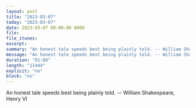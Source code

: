 ```yaml
---
layout: post
title: "2023-03-07"
today: "2023-03-07"
date: 2023-03-07 00:00:00 0000
file:
file_itunes:
excerpt:
summary: "An honest tale speeds best being plainly told. -- William Shakespeare, Henry VI "
message: "An honest tale speeds best being plainly told. -- William Shakespeare, Henry VI "
duration: "01:00"
length: "11444"
explicit: "no"
block: "no"
---
```

An honest tale speeds best being plainly told. -- William Shakespeare, Henry VI 

